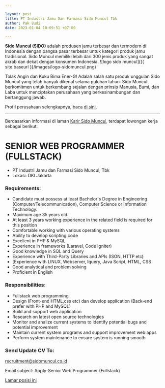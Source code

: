 ```yaml
---

layout: post
title: PT Industri Jamu Dan Farmasi Sido Muncul Tbk
author: Pak Budi
date: 2023-01-04 10:09:51 +07:00

---
```


**Sido Muncul (SIDO)** adalah produsen jamu terbesar dan termodern di Indonesia dengan pangsa pasar terbesar untuk kategori produk jamu tradisional. Sido Muncul memiliki lebih dari 300 jenis produk yang sangat akrab dan dekat dengan konsumen Indonesia.
![logo sido muncul]({{ site.baseurl }}/images/logo-sidomuncul.png)

Tolak Angin dan Kuku Bima Ener-G! Adalah salah satu produk unggulan Sido Muncul yang telah banyak dikenal selama puluhan tahun. Sido Muncul berkomitmen untuk berkembang sejalan dengan prinsip Manusia, Bumi, dan Laba untuk menciptakan perusahaan yang berkesinambungan dan bertanggung jawab.

Profil perusahaan selengkapnya, baca [di sini](https://www.sidomuncul.co.id/id/history.html).

---

Berdasarkan informasi di laman [Karir Sido Muncul](https://www.sidomuncul.co.id/id/current_vacancies.html), terdapat lowongan kerja sebagai berikut:

# SENIOR WEB PROGRAMMER (FULLSTACK)

- PT Industri Jamu dan Farmasi Sido Muncul, Tbk
- Lokasi: DKI Jakarta

### Requirements:

- Candidate must possess at least Bachelor's Degree in Engineering (Computer/Telecommunication), Computer Science or Information Technology.
- Maximum age 35 years old.
- At least 3 years working experience in the related field is required for this position
- Comfortable working with various operating systems
- Ability to develop scripting code
- Excellent in PHP & MySQL
- Experience in frameworks (Laravel, Code Igniter)
- Good knowledge in SQL and Query
- Experience with Third-Party Libraries and APIs (ISON, HTTP etc)
- [Experience with LINUX, Webserver, Iquery, Java Script, HTML, CSS
- Good analytical and problem solving
- Proficient in English

### Responsibilities:

- Fullstack web programming
- Design (Front-end HTML,css etc) dan develop application (Back-end prefer with PHP and MySQL)
- Build and support web application
- Research on latest open source technologies
- Monitor and analize current systems to identify potential bugs and potential improvement
- Maintain current system programs and support improvement web apps
- Perform system maintenance to ensure system is running smooth

### Send Update CV To:

recruitment@sidomuncul.co.id

Email subject: Apply-Senior Web Programmer (Fullstack)

<div class="apply"><a href="mailto:recruitment@sidomuncul.co.id?subject=Apply-Senior Web Programmer (Fullstack)">Lamar posisi ini</a></div>
